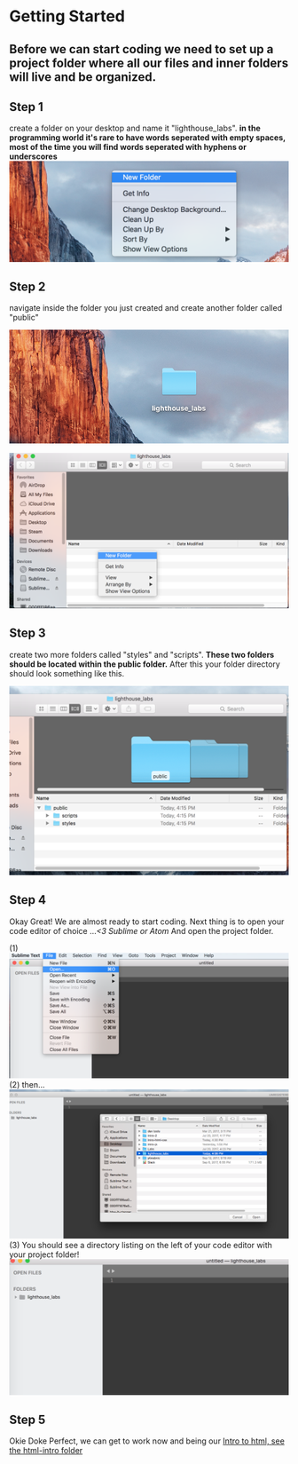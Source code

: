 # Getting Started

Before we can start coding we need to set up a project folder where all our files and inner folders will live and be organized.
---
## Step 1

create a folder on your desktop and name it "lighthouse_labs".
**in the programming world it's rare to have words seperated with empty spaces, most of the time you will
find words seperated with hyphens or underscores** 
![step 1](/assets/imgs/tutorial-step-1.png)

## Step 2
  navigate inside the folder you just created and create another folder called "public"

![navigate](/assets/imgs/tutorial-step-2.png)

![right-click](/assets/imgs/tutorial-step-3.png)

## Step 3
  create two more folders called "styles" and "scripts". 
  **These two folders should be located within the public folder.**
  After this your folder directory should look something like this.

![step 4](/assets/imgs/tutorial-step-4.png)

## Step 4
  Okay Great! We are almost ready to start coding. Next thing is to open your code editor of choice ...<i><3 Sublime or Atom</i>
  And open the project folder. 

  (1)
![step 5](/assets/imgs/tutorial-step-5.png)
  (2) then...
![step 6](/assets/imgs/tutorial-step-6.png)
  (3)  You should see a directory listing on the left of your code editor with your project folder!
![step 7](/assets/imgs/tutorial-step-7.png)

## Step 5
  Okie Doke Perfect, we can get to work now and being our [Intro to html, see the html-intro folder](https://github.com/patricksimonian/lhl-intro-html-css/blob/master/html-intro/html.md "Intro to HTML")
